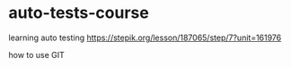 # auto-tests-course
learning auto testing https://stepik.org/lesson/187065/step/7?unit=161976


how to use GIT
